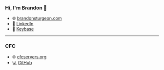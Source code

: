 ### Hi, I'm Brandon 👋

 - 🌐 [brandonsturgeon.com](https://brandonsturgeon.com)  
 - 👔 [LinkedIn](https://www.linkedin.com/in/sturgeonb4)  
 - 🔑 [Keybase](https://keybase.io/brandonsturgeon/)  
 
 ***
 
 ### CFC
 - 🌐 [cfcservers.org](https://cfcservers.org)  
 - 💻 [GitHub](https://www.github.com/cfc-servers)
